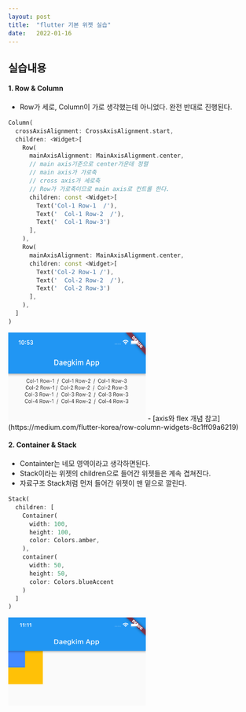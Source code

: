 ```yaml
---
layout: post
title:  "flutter 기본 위젯 실습"
date:   2022-01-16
---
```

## 실습내용
#### 1. Row & Column
- Row가 세로, Column이 가로 생각했는데 아니었다. 완전 반대로 진행된다.
```dart
Column(
  crossAxisAlignment: CrossAxisAlignment.start,
  children: <Widget>[
    Row(
      mainAxisAlignment: MainAxisAlignment.center, 
      // main axis기준으로 center가운데 정렬
      // main axis가 가로축
      // cross axis가 세로축
      // Row가 가로축이므로 main axis로 컨트롤 한다.
      children: const <Widget>[
        Text('Col-1 Row-1  /'),
        Text('  Col-1 Row-2  /'),
        Text('  Col-1 Row-3')
      ],
    ),
    Row(
      mainAxisAlignment: MainAxisAlignment.center,
      children: const <Widget>[
        Text('Col-2 Row-1 /'),
        Text('  Col-2 Row-2  /'),
        Text('  Col-2 Row-3')
      ],
    ),
  ]
)
```
<img src="../assets/images/row-column.png" width="280" height="180">
- [axis와 flex 개념 참고](https://medium.com/flutter-korea/row-column-widgets-8c1ff09a6219)

#### 2. Container & Stack
- Containter는 네모 영역이라고 생각하면된다.
- Stack이라는 위젯의 children으로 들어간 위젯들은 계속 겹쳐진다.
- 자료구조 Stack처럼 먼저 들어간 위젯이 맨 밑으로 깔린다.
```dart
Stack(
  children: [
    Container(
      width: 100,
      height: 100,
      color: Colors.amber,
    ),
    container(
      width: 50,
      height: 50,
      color: Colors.blueAccent
    )
  ]
)
```
<img src="../assets/images/stack-container.png" width="280" height="180">